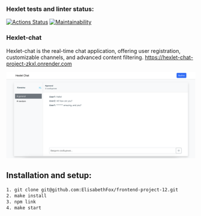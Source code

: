### Hexlet tests and linter status:
[![Actions Status](https://github.com/heyanny2/frontend-project-12/actions/workflows/hexlet-check.yml/badge.svg)](https://github.com/heyanny2/frontend-project-12/actions) [![Maintainability](https://api.codeclimate.com/v1/badges/9c3173be32bf318de8b3/maintainability)](https://codeclimate.com/github/heyanny2/frontend-project-12/maintainability)

### Hexlet-chat
Hexlet-chat is the real-time chat application, offering user registration, customizable channels, and advanced content filtering.
https://hexlet-chat-project-zkxl.onrender.com

![RSS-img](./frontend/public/chat.png)

## Installation and setup:
```
1. git clone git@github.com:ElisabethFox/frontend-project-12.git
2. make install
3. npm link
4. make start
```

